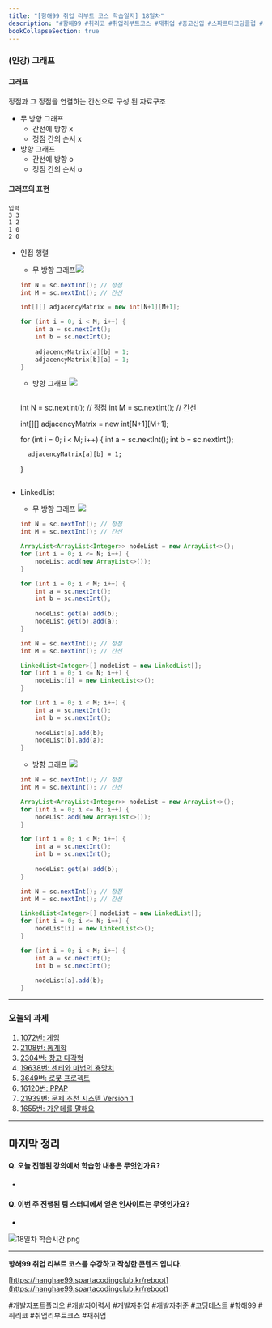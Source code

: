 ```yaml
---
title: "[항해99 취업 리부트 코스 학습일지] 18일차"
description: "#항해99 #취리코 #취업리부트코스 #재취업 #중고신입 #스파르타코딩클럽 #개발자포트폴리오 #개발자이력서 #개발자취업 #개발자취준 #코딩테스트"
bookCollapseSection: true
---
```

### (인강) 그래프
#### 그래프
정점과 그 정점을 연결하는 간선으로 구성 된 자료구조
- 무 방향 그래프
	- 간선에 방향 x
	- 정점 간의 순서 x
- 방향 그래프
	- 간선에 방향 o
	- 정점 간의 순서 o

#### 그래프의  표현
```
입력
3 3
1 2
1 0
2 0
```

* 인접 행렬
	* 무 방향 그래프![](https://media.geeksforgeeks.org/wp-content/uploads/20230727130331/Undirected_to_Adjacency_matrix.png)
	``` Java
	int N = sc.nextInt(); // 정점
	int M = sc.nextInt(); // 간선
	
	int[][] adjacencyMatrix = new int[N+1][M+1];
	
	for (int i = 0; i < M; i++) {
		int a = sc.nextInt();
		int b = sc.nextInt();
		
		adjacencyMatrix[a][b] = 1;
		adjacencyMatrix[b][a] = 1;
	}
	```

	* 방향 그래프 ![](https://media.geeksforgeeks.org/wp-content/uploads/20230727130528/Directed_to_Adjacency_matrix.png)
		``` Java
	int N = sc.nextInt(); // 정점
	int M = sc.nextInt(); // 간선
	
	int[][] adjacencyMatrix = new int[N+1][M+1];
	
	for (int i = 0; i < M; i++) {
		int a = sc.nextInt();
		int b = sc.nextInt();
		
		adjacencyMatrix[a][b] = 1;
	}
	```

- LinkedList
	- 무 방향 그래프 ![](https://media.geeksforgeeks.org/wp-content/uploads/20230727154843/Graph-Representation-of-Undirected-graph-to-Adjacency-List.png)
	``` Java
	int N = sc.nextInt(); // 정점
	int M = sc.nextInt(); // 간선
	
	ArrayList<ArrayList<Integer>> nodeList = new ArrayList<>();
	for (int i = 0; i <= N; i++) { 
		nodeList.add(new ArrayList<>()); 
	}
	
	for (int i = 0; i < M; i++) {
		int a = sc.nextInt();
		int b = sc.nextInt();
		
		nodeList.get(a).add(b);
		nodeList.get(b).add(a);
	}
	```
	
	``` Java
	int N = sc.nextInt(); // 정점
	int M = sc.nextInt(); // 간선
	
	LinkedList<Integer>[] nodeList = new LinkedList[];
	for (int i = 0; i <= N; i++) { 
		nodeList[i] = new LinkedList<>();
	}
	
	for (int i = 0; i < M; i++) {
		int a = sc.nextInt();
		int b = sc.nextInt();
		
		nodeList[a].add(b);
		nodeList[b].add(a);
	}
	```
	
	- 방향 그래프 ![](https://media.geeksforgeeks.org/wp-content/uploads/20230727155209/Graph-Representation-of-Directed-graph-to-Adjacency-List.png)
	``` Java
	int N = sc.nextInt(); // 정점
	int M = sc.nextInt(); // 간선
	
	ArrayList<ArrayList<Integer>> nodeList = new ArrayList<>();
	for (int i = 0; i <= N; i++) { 
		nodeList.add(new ArrayList<>()); 
	}
	
	for (int i = 0; i < M; i++) {
		int a = sc.nextInt();
		int b = sc.nextInt();
		
		nodeList.get(a).add(b);
	}
	```
	
	``` Java
	int N = sc.nextInt(); // 정점
	int M = sc.nextInt(); // 간선
	
	LinkedList<Integer>[] nodeList = new LinkedList[];
	for (int i = 0; i <= N; i++) { 
		nodeList[i] = new LinkedList<>();
	}
	
	for (int i = 0; i < M; i++) {
		int a = sc.nextInt();
		int b = sc.nextInt();
		
		nodeList[a].add(b);
	}
	```
	
---
### 오늘의 과제
1. [1072번: 게임](Coding%20Test/2024/24.04/1주차/B1072-게임)
2. [2108번: 통계학](Coding%20Test/2024/24.04/1주차/B2108-통계학)
3. [2304번: 창고 다각형](Coding%20Test/2024/24.04/1주차/B2304-창고%20다각형)
4. [19638번: 센티와 마법의 뿅망치](Coding%20Test/2024/24.04/1주차/B19638-센티와%20마법의%20뿅망치)
5. [3649번: 로봇 프로젝트](Coding%20Test/2024/24.04/1주차/B3649-로봇%20프로젝트)
6. [16120번: PPAP](Coding%20Test/2024/24.04/1주차/B16120-PPAP)
7. [21939번: 문제 추천 시스템 Version 1](Coding%20Test/2024/24.04/1주차/B21939-문제%20추천%20시스템%20Version%201)
8. [1655번: 가운데를 말해요](Coding%20Test/2024/24.04/1주차/B1655-가운데를%20말해요)

---
마지막 정리
---
#### Q. 오늘 진행된 강의에서 학습한 내용은 무엇인가요?
- 

#### Q. 이번 주 진행된 팀 스터디에서 얻은 인사이트는 무엇인가요?
- 


![18일차 학습시간.png](/assets/Hanghae99/학습시간/18일차%20학습시간.png)

---
**항해99 취업 리부트 코스를 수강하고 작성한 콘텐츠 입니다.**

[https://hanghae99.spartacodingclub.kr/reboot](https://hanghae99.spartacodingclub.kr/reboot)

#개발자포트폴리오 #개발자이력서 #개발자취업 #개발자취준 #코딩테스트 #항해99 #취리코 #취업리부트코스 #재취업

